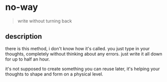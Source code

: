 # no-way

> write without turning back

## description

there is this method, i don't know how it's called. you just type in your thoughts, completely without thinking about any errors. just write it all down for up to half an hour.

it's not supposed to create something you can reuse later, it's helping your thoughts to shape and form on a physical level.